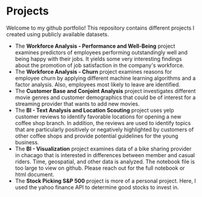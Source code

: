 # Projects


Welcome to my github portfolio! This repository contains different projects I created using publicly available datasets.
- The **Workforce Analysis - Performance and Well-Being** project examines predictors of employees performing outstandingly well and being happy with their jobs. It yields some very interesting findings about the promotion of job satisfaction in the company's workforce.
- The **Workforce Analysis - Churn** project examines reasons for employee churn by applying different machine learning algorithms and a factor analysis. Also, employees most likely to leave are identified.
- The **Customer Base and Conjoint Analysis** project investigates different movie genres and customer demographics that could be of interest for a streaming provider that wants to add new movies.
- The **BI - Text Analysis and Location Scouting** project uses yelp customer reviews to identify favorable locations for opening a new coffee shop branch. In addition, the reviews are used to identify topics that are particularly positively or negatively highlighted by customers of other coffee shops and provide potential guidelines for the young business.
- The **BI - Visualization** project examines data of a bike sharing provider in chacago that is interested in differences between member and casual riders. Time, geospatial, and other data is analyzed. The notebook file is too large to view on github. Please reach out for the full notebook or html document.
- The **Stock Picking S&P 500** project is more of a personal project. Here, I used the yahoo finance API to determine good stocks to invest in.
